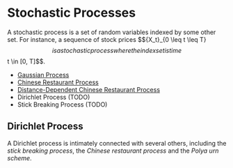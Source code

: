 # Stochastic Processes

A stochastic process is a set of random variables indexed by some other set. For instance,
a sequence of stock prices $$\{X_t\}_{0 \leq t \leq T\}$$ is a stochastic process where the
index set is time $$t \in [0, T]$$.

- [Gaussian Process](stochastic_processes/gaussian_processes.md)
- [Chinese Restaurant Process](stochastic_processes/chinese_restaurant_process.md)
- [Distance-Dependent Chinese Restaurant Process](stochastic_processes/distance_dependent_chinese_restaurant_process.md)
- Dirichlet Process (TODO)
- Stick Breaking Process (TODO)



## Dirichlet Process

A Dirichlet process is intimately connected with several others, including the 
_stick breaking process_, the _Chinese restaurant process_ and the _Polya urn scheme_.  
